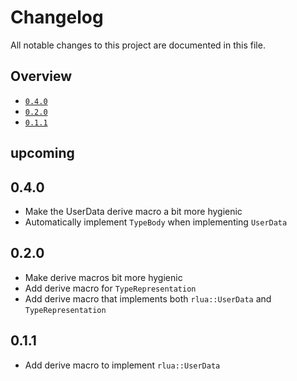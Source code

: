 # Changelog

All notable changes to this project are documented in this file.

## Overview
- [`0.4.0`](#040)
- [`0.2.0`](#020)
- [`0.1.1`](#011)

## upcoming

## 0.4.0
- Make the UserData derive macro a bit more hygienic
- Automatically implement `TypeBody` when implementing `UserData`
## 0.2.0
- Make derive macros bit more hygienic
- Add derive macro for `TypeRepresentation`
- Add derive macro that implements both `rlua::UserData` and `TypeRepresentation`

## 0.1.1
- Add derive macro to implement `rlua::UserData`
